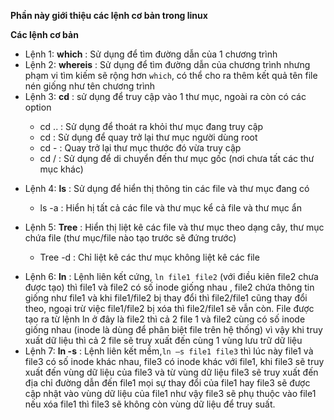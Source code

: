 **Phần này giới thiệu các lệnh cơ bản trong linux**

**Các lệnh cơ bản**
- Lệnh 1: **which** : Sử dụng để tìm đường dẫn của 1 chương trình
- Lệnh 2: **whereis** : Sử dụng để tìm đường dẫn của chương trình nhưng phạm vi tìm kiếm sẽ rộng hơn `which`, có thể cho ra thêm kết quả tên file nén giống như tên chương trình
- Lệnh 3: **cd** : sử dụng để truy cập vào 1 thư mục, ngoài ra còn có các option 
<ul>
<ul>
<li> cd .. : Sử dụng để thoát ra khỏi thư mục đang truy cập</li>
  <li> cd : Sử dụng để quay trở lại thư mục người dùng root</li>
  <li> cd - : Quay trở lại thư mục thước đó vừa truy cập</li>
  <li> cd / : Sử dụng để di chuyển đến thư mục gốc (nơi chưa tất các thư mục khác)
</ul>
</ul>

- Lệnh 4: **ls** : Sử dụng để hiển thị thông tin các file và thư mục đang có
<ul>
<ul>
   <li> ls -a : Hiển hị tất cả các file và thư mục kể cả file và thư mục ẩn</li>
</ul>
</ul>

- Lệnh 5: **Tree** : Hiển thị liệt kê các file và thư mục theo dạng cây, thư mục chứa file (thư mục/file nào tạo trước sẽ đứng trước)
<ul>
<ul>
   <li> Tree -d : Chỉ liệt kê các thư mục không liệt kê các file</li>
</ul>
</ul>

- Lệnh 6: **ln** : Lệnh liên kết cứng, `ln file1 file2` (với điều kiên file2 chưa được tạo) thì file1 và file2 có số inode giống nhau , file2 chứa thông tin giống như file1 và khi file1/file2 bị thay đổi thì file2/file1 cũng thay đổi theo, ngoại trừ việc file1/file2 bị xóa thì file2/file1 sẽ vẫn còn. File được tạo ra từ lệnh ln ở đây là file2 thì cả 2 file 1 và file2 cùng có số inode giống nhau (inode là dùng để phân biệt file trên hệ thống) vì vậy khi truy xuất dữ liệu thì cả 2 file sẽ truy xuất đến cùng 1 vùng lưu trữ dữ liệu
- Lệnh 7: **ln -s** : Lệnh liên kết mềm,`ln –s file1 file3` thì lúc này file1 và file3 có số inode khác nhau,  file3 có inode khác với file1, khi file3 sẽ truy xuất đến vùng dữ liệu của file3 và từ vùng dữ liệu file3 sẽ truy xuất đến địa chỉ đường dẫn đến file1 mọi sự thay đổi của file1 hay file3 sẽ được cập nhật vào vùng dữ liệu của file1 như vậy file3 sẽ phụ thuộc vào file1 nếu xóa file1 thì file3 sẽ không còn vùng dữ liệu để truy suất.
 




    
